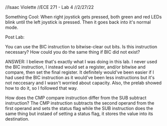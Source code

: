//Isaac Violette
//ECE 271 - Lab 4
//2/27/22

Something Cool:
When right joystick gets pressed, both green and red LEDs blink until the left joystick is pressed. Then it goes back into it's normal mode.

Post Lab: 

You can use the BIC instruction to bitwise-clear out bits. Is this instruction necessary? How could you
do the same thing if BIC did not exist?

ANSWER: I believe that's exactly what I was doing in this lab. I never used the BIC instruction, I instead would set a register, and/or bitwise and compare, then set the final register. 
It definitely would've been easier if I had used the BIC instruction as it would've been less instructions but it's not 
neccesary and I wasn't worried about capacity. Also, the prelab showed how to do it, so I followed that way.

How does the CMP compare instruction differ from the SUB subtract instruction?
The CMP instruction subtracts the second operand from the first operand and sets the status flag while the SUB instruction does the same thing but instaed of setting a status flag,
it stores the value into its destination.

